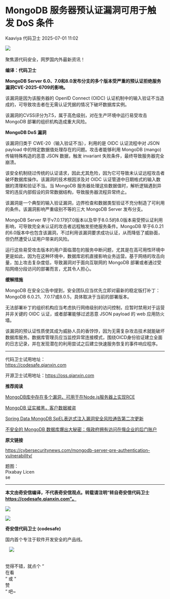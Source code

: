 #  MongoDB 服务器预认证漏洞可用于触发 DoS 条件  
Kaaviya  代码卫士   2025-07-01 11:02  
  
![](https://mmbiz.qpic.cn/mmbiz_gif/Az5ZsrEic9ot90z9etZLlU7OTaPOdibteeibJMMmbwc29aJlDOmUicibIRoLdcuEQjtHQ2qjVtZBt0M5eVbYoQzlHiaw/640?wx_fmt=gif "")  
    
聚焦源代码安全，网罗国内外最新资讯！  
  
**编译：代码卫士**  
  
**MongoDB Server 6.0、7.0和8.0发布分支的多个版本受严重的预认证拒绝服务漏洞CVE-2025-6709的影响。**  
  
该漏洞是因为该服务器的 OpenID Connect (OIDC) 认证机制中的输入验证不当造成的，可导致攻击者在无需认证凭据的情况下破坏数据库实例。  
  
该漏洞的CVSS评分为7.5，属于高危级别，对在生产环境中运行易受攻击 MongoDB 部署的组织机构造成重大风险。  
  
  
**MongoDB DoS 漏洞**  
  
  
  
该漏洞归类于 CWE-20（输入验证不当），利用的是 OIDC 认证流程中对 JSON payload 中的特定数据值处理存在的问题。攻击者能够利用 MongoDB (mango) 传输特殊构造的恶意 JSON 数据，触发 invariant 失败条件，最终导致服务器完全崩溃。  
  
该安全机制绕过传统的认证请求，因此尤其危险，因为它可导致未认证远程攻击者破坏数据库操作。该漏洞的技术根因涉及对 OIDC 认证管道中日期格式的输入数据的清理和验证不当。当 MongoDB 服务器处理这些数据值时，解析逻辑遇到异常的违反内部假设的异常数据结构，导致服务器流程异常终止。  
  
该漏洞是一个典型的输入验证漏洞，边界检查和数据类型验证不充分制造了可利用的条件。该漏洞影响严重级别不等的三大 MongoDB Server 发布分支。  
  
MongoDB Server 早于v7.0.17的7.0版本以及早于8.0.5的8.0版本易受预认证利用影响，可导致完全未认证的攻击者远程触发拒绝服务条件。MongoDB 早于6.0.21的6.0版本中也包含该漏洞，不过利用该漏洞要求成功认证，从而降低了威胁面，但仍然遭受认证用户带来的风险。  
  
运行这些易受攻击版本的用户面临潜在的服务中断问题，尤其是在高可用性环境中更是如此，因为在这种环境中，数据库宕机直接影响业务运营。基于网络的攻击向量，加上攻击复杂度低，导致漏洞对于面向互联网的 MongoDB 部署或者通过受陷网络分段访问的部署而言，尤其令人担心。  
  
  
**缓解措施**  
  
  
  
MongoDB 在安全公告中提到，安全团队应当优先立即对最新的稳定版打补丁：MongoDB 6.0.21、7.0.17或8.0.5，具体取决于当前的部署版本。  
  
无法部署补丁的组织机构应当考虑执行网络级别的访问控制，应暂时禁用对于运营并非关键的 OIDC 认证，或者部署能够过滤恶意 JSON payload 的 web 应用防火墙。  
  
该漏洞的预认证性质使其成为威胁人员的香饽饽，因为无需复杂攻击技术就能破坏数据库服务。数据库管理员应当监控异常连接模式，围绕OICD身份验证建立全面的日志记录，并在发现潜在的利用尝试之后建立快速服务恢复的事件响应程序。  
  
****  
代码卫士试用地址：  
https://codesafe.qianxin.com  
  
开源卫士试用地址：https://oss.qianxin.com  
  
  
  
  
  
  
  
  
  
  
  
  
  
**推荐阅读**  
  
[MongoDB库中存在多个漏洞，可用于在Node.js服务器上实现RCE](https://mp.weixin.qq.com/s?__biz=MzI2NTg4OTc5Nw==&mid=2247522334&idx=2&sn=474bb8a99d7a850a95b1ba847ff41044&scene=21#wechat_redirect)  
  
  
[MongoDB 证实被黑，客户数据被盗](https://mp.weixin.qq.com/s?__biz=MzI2NTg4OTc5Nw==&mid=2247518402&idx=2&sn=e0b6f6d8b89ce610fc6fce3432021ea2&scene=21#wechat_redirect)  
  
  
[Spring Data MongoDB SpEL表达式注入漏洞安全风险通告第二次更新](https://mp.weixin.qq.com/s?__biz=MzI2NTg4OTc5Nw==&mid=2247512551&idx=3&sn=1d82552fab1461f66ca02457161cf83b&scene=21#wechat_redirect)  
  
  
[不安全的 MongoDB 数据库爆出大秘密：俄政府拥有访问在俄企业的后门账户](https://mp.weixin.qq.com/s?__biz=MzI2NTg4OTc5Nw==&mid=2247489157&idx=1&sn=ffae4c8c39b319aa67c2f4bcaacf8228&scene=21#wechat_redirect)  
  
  
  
  
  
**原文链接**  
  
https://cybersecuritynews.com/mongodb-server-pre-authentication-vulnerability/  
  
  
  
题图：  
Pixabay Licen  
se  
  
****  
**本文由奇安信编译，不代表奇安信观点。转载请注明“转自奇安信代码卫士 https://codesafe.qianxin.com”。**  
  
  
  
  
![](https://mmbiz.qpic.cn/mmbiz_jpg/oBANLWYScMSf7nNLWrJL6dkJp7RB8Kl4zxU9ibnQjuvo4VoZ5ic9Q91K3WshWzqEybcroVEOQpgYfx1uYgwJhlFQ/640?wx_fmt=jpeg "")  
  
![](https://mmbiz.qpic.cn/mmbiz_jpg/oBANLWYScMSN5sfviaCuvYQccJZlrr64sRlvcbdWjDic9mPQ8mBBFDCKP6VibiaNE1kDVuoIOiaIVRoTjSsSftGC8gw/640?wx_fmt=jpeg "")  
  
**奇安信代码卫士 (codesafe)**  
  
国内首个专注于软件开发安全的产品线。  
  
   ![](https://mmbiz.qpic.cn/mmbiz_gif/oBANLWYScMQ5iciaeKS21icDIWSVd0M9zEhicFK0rbCJOrgpc09iaH6nvqvsIdckDfxH2K4tu9CvPJgSf7XhGHJwVyQ/640?wx_fmt=gif "")  
  
   
觉得不错，就点个 “  
在看  
” 或 "  
赞  
” 吧~  
  
